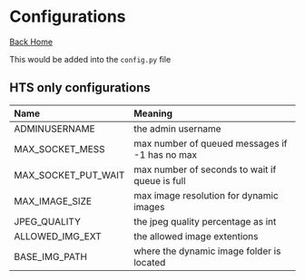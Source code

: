 # Configurations
[Back Home](index.md)

This would be added into the `config.py` file

## HTS only configurations
|Name               |Meaning                                       |
|:------------------|:---------------------------------------------|
|ADMINUSERNAME      |the admin username                            |
|MAX_SOCKET_MESS    |max number of queued messages if -1 has no max|
|MAX_SOCKET_PUT_WAIT|max number of seconds to wait if queue is full|
|MAX_IMAGE_SIZE     |max image resolution for dynamic images       |
|JPEG_QUALITY       |the jpeg quality percentage as int            |
|ALLOWED_IMG_EXT    |the allowed image extentions                  |
|BASE_IMG_PATH      |where the dynamic image folder is located     |
